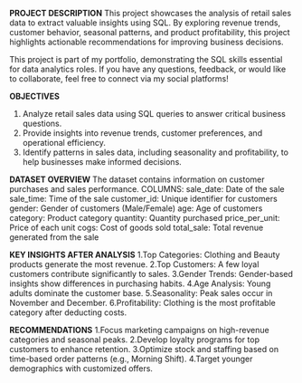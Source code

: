 **PROJECT DESCRIPTION**
This project showcases the analysis of retail sales data to extract valuable insights using SQL. By exploring revenue trends, customer behavior, seasonal patterns, and product profitability, this project highlights actionable recommendations for improving business decisions.

This project is part of my portfolio, demonstrating the SQL skills essential for data analytics roles. If you have any questions, feedback, or would like to collaborate, feel free to connect via my social platforms!

**OBJECTIVES**
1. Analyze retail sales data using SQL queries to answer critical business questions.
2. Provide insights into revenue trends, customer preferences, and operational efficiency.
3. Identify patterns in sales data, including seasonality and profitability, to help businesses make informed decisions.

**DATASET OVERVIEW**
The dataset contains information on customer purchases and sales performance.
COLUMNS:
sale_date: Date of the sale
sale_time: Time of the sale
customer_id: Unique identifier for customers
gender: Gender of customers (Male/Female)
age: Age of customers
category: Product category
quantity: Quantity purchased
price_per_unit: Price of each unit
cogs: Cost of goods sold
total_sale: Total revenue generated from the sale

**KEY INSIGHTS AFTER ANALYSIS**
1.Top Categories: Clothing and Beauty products generate the most revenue.
2.Top Customers: A few loyal customers contribute significantly to sales.
3.Gender Trends: Gender-based insights show differences in purchasing habits.
4.Age Analysis: Young adults dominate the customer base.
5.Seasonality: Peak sales occur in November and December.
6.Profitability: Clothing is the most profitable category after deducting costs.

**RECOMMENDATIONS**
1.Focus marketing campaigns on high-revenue categories and seasonal peaks.
2.Develop loyalty programs for top customers to enhance retention.
3.Optimize stock and staffing based on time-based order patterns (e.g., Morning Shift).
4.Target younger demographics with customized offers.
